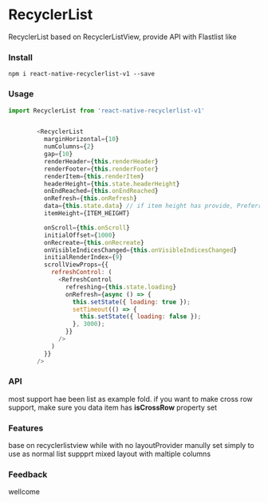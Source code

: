 # RecyclerList
RecyclerList based on RecyclerListView, provide API with Flastlist like

### Install

```
npm i react-native-recyclerlist-v1 --save
```

### Usage

```javascript
import RecyclerList from 'react-native-recyclerlist-v1'


        <RecyclerList
          marginHorizontal={10}
          numColumns={2}
          gap={10}
          renderHeader={this.renderHeader}
          renderFooter={this.renderFooter}
          renderItem={this.renderItem}
          headerHeight={this.state.headerHeight}
          onEndReached={this.onEndReached}
          onRefresh={this.onRefresh}
          data={this.state.data} // if item height has provide, Preferred over itemHeight if both specified
          itemHeight={ITEM_HEIGHT} 

          onScroll={this.onScroll}
          initialOffset={1000}
          onRecreate={this.onRecreate}
          onVisibleIndicesChanged={this.onVisibleIndicesChanged}
          initialRenderIndex={9}
          scrollViewProps={{
            refreshControl: (
              <RefreshControl
                refreshing={this.state.loading}
                onRefresh={async () => {
                  this.setState({ loading: true });
                  setTimeout(() => {
                    this.setState({ loading: false });
                  }, 3000);
                }}
              />
            )
          }}
        />

```

### API

most support hae been list as example fold.
if you want to make cross row support, make sure you data item has **isCrossRow** property set

### Features

base on recyclerlistview while with no layoutProvider manully set
simply to use as normal list
suppprt mixed layout with maltiple columns



### Feedback

wellcome